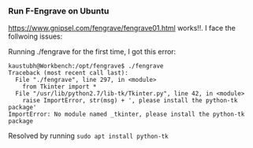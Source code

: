 ### Run F-Engrave on Ubuntu

https://www.gnipsel.com/fengrave/fengrave01.html works!!. I face the follwoing issues:

Running ./fengrave for the first time, I got this error:
```
kaustubh@Workbench:/opt/fengrave$ ./fengrave
Traceback (most recent call last):
  File "./fengrave", line 297, in <module>
    from Tkinter import *
  File "/usr/lib/python2.7/lib-tk/Tkinter.py", line 42, in <module>
    raise ImportError, str(msg) + ', please install the python-tk package'
ImportError: No module named _tkinter, please install the python-tk package
```
Resolved by running `sudo apt install python-tk`
